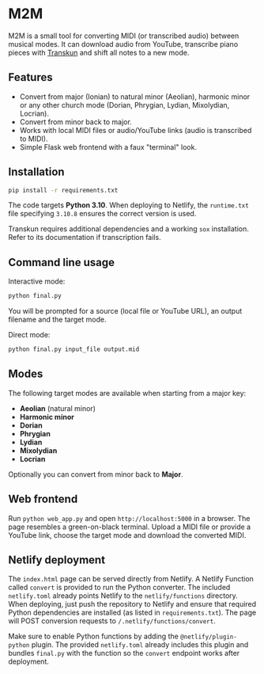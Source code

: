 # M2M

M2M is a small tool for converting MIDI (or transcribed audio) between musical modes. It can download audio from YouTube, transcribe piano pieces with [Transkun](https://github.com/braindefender/transkun) and shift all notes to a new mode.

## Features

- Convert from major (Ionian) to natural minor (Aeolian), harmonic minor or any other church mode (Dorian, Phrygian, Lydian, Mixolydian, Locrian).
- Convert from minor back to major.
- Works with local MIDI files or audio/YouTube links (audio is transcribed to MIDI).
- Simple Flask web frontend with a faux "terminal" look.

## Installation

```bash
pip install -r requirements.txt
```

The code targets **Python 3.10**. When deploying to Netlify,
the `runtime.txt` file specifying `3.10.8` ensures the correct
version is used.

Transkun requires additional dependencies and a working `sox` installation. Refer to its documentation if transcription fails.

## Command line usage

Interactive mode:

```bash
python final.py
```

You will be prompted for a source (local file or YouTube URL), an output filename and the target mode.

Direct mode:

```bash
python final.py input_file output.mid
```

## Modes

The following target modes are available when starting from a major key:

- **Aeolian** (natural minor)
- **Harmonic minor**
- **Dorian**
- **Phrygian**
- **Lydian**
- **Mixolydian**
- **Locrian**

Optionally you can convert from minor back to **Major**.

## Web frontend

Run `python web_app.py` and open `http://localhost:5000` in a browser. The page resembles a green-on-black terminal. Upload a MIDI file or provide a YouTube link, choose the target mode and download the converted MIDI.


## Netlify deployment

The `index.html` page can be served directly from Netlify. A Netlify Function
called `convert` is provided to run the Python converter. The included
`netlify.toml` already points Netlify to the `netlify/functions` directory.
When deploying, just push the repository to Netlify and ensure that required
Python dependencies are installed (as listed in `requirements.txt`). The page
will POST conversion requests to `/.netlify/functions/convert`.

Make sure to enable Python functions by adding the `@netlify/plugin-python`
plugin. The provided `netlify.toml` already includes this plugin and bundles
`final.py` with the function so the `convert` endpoint works after deployment.
